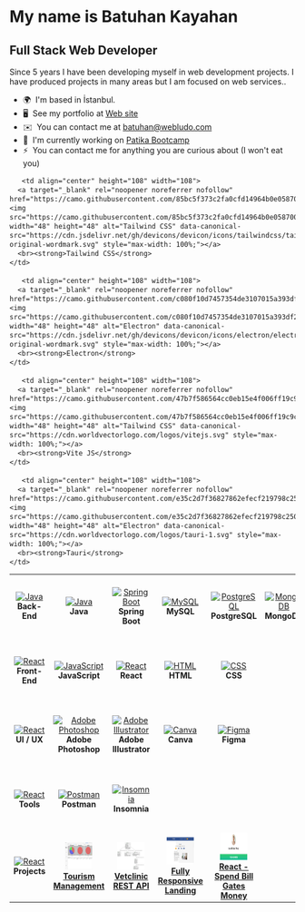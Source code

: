 [](https://user-images.githubusercontent.com/18350557/176309783-0785949b-9127-417c-8b55-ab5a4333674e.gif)My name is Batuhan Kayahan
=======================================================================================================================================

Full Stack Web Developer
------------------------

Since 5 years I have been developing myself in web development projects. I have produced projects in many areas but I am focused on web services..

* 🌍  I'm based in İstanbul.
* 🖥️  See my portfolio at [Web site](http://webludo.com)
* ✉️  You can contact me at [batuhan@webludo.com](mailto:batuhan@webludo.com)
* 🚀  I'm currently working on [Patika Bootcamp](http://patika.dev)
* ⚡  You can contact me for anything you are curious about (I  won't eat you)

<table>
  <tbody><tr>
    <td align="center" height="108" width="108">
      <a target="_blank" rel="noopener noreferrer nofollow" href="https://camo.githubusercontent.com/d6e39d6e43cca72eeb3d5e2f475bbfcbd54ca2f0da7b39fd9aa5dbb72c7e16a6/68747470733a2f2f7374617469632e7665637465657a792e636f6d2f73797374656d2f7265736f75726365732f70726576696577732f3032302f3132312f3437342f6f726967696e616c2f6261636b656e642d69636f6e2d64657369676e2d667265652d766563746f722e6a7067"><img src="https://camo.githubusercontent.com/d6e39d6e43cca72eeb3d5e2f475bbfcbd54ca2f0da7b39fd9aa5dbb72c7e16a6/68747470733a2f2f7374617469632e7665637465657a792e636f6d2f73797374656d2f7265736f75726365732f70726576696577732f3032302f3132312f3437342f6f726967696e616c2f6261636b656e642d69636f6e2d64657369676e2d667265652d766563746f722e6a7067" width="48" height="48" alt="Java" data-canonical-src="https://static.vecteezy.com/system/resources/previews/020/121/474/original/backend-icon-design-free-vector.jpg" style="max-width: 100%;"></a>
      <br><strong>Back-End</strong>
    </td>
    <td align="center" height="108" width="108">
      <a target="_blank" rel="noopener noreferrer nofollow" href="https://camo.githubusercontent.com/7d4f73e2405350974a916ee8f1fe9372c6342c1897a68da7ad58fed1c73d2a8d/68747470733a2f2f63646e2e6a7364656c6976722e6e65742f67682f64657669636f6e732f64657669636f6e2f69636f6e732f6a6176612f6a6176612d6f726967696e616c2d776f72646d61726b2e737667"><img src="https://camo.githubusercontent.com/7d4f73e2405350974a916ee8f1fe9372c6342c1897a68da7ad58fed1c73d2a8d/68747470733a2f2f63646e2e6a7364656c6976722e6e65742f67682f64657669636f6e732f64657669636f6e2f69636f6e732f6a6176612f6a6176612d6f726967696e616c2d776f72646d61726b2e737667" width="48" height="48" alt="Java" data-canonical-src="https://cdn.jsdelivr.net/gh/devicons/devicon/icons/java/java-original-wordmark.svg" style="max-width: 100%;"></a>
      <br><strong>Java</strong>
    </td>
    <td align="center" height="108" width="108">
      <a target="_blank" rel="noopener noreferrer nofollow" href="https://camo.githubusercontent.com/a39c3862b4108d4eeff39b2b72dd313f96006f0ebde6323fecb79e977657b0d6/68747470733a2f2f63646e2e6a7364656c6976722e6e65742f67682f64657669636f6e732f64657669636f6e2f69636f6e732f737072696e672f737072696e672d6f726967696e616c2e737667"><img src="https://camo.githubusercontent.com/a39c3862b4108d4eeff39b2b72dd313f96006f0ebde6323fecb79e977657b0d6/68747470733a2f2f63646e2e6a7364656c6976722e6e65742f67682f64657669636f6e732f64657669636f6e2f69636f6e732f737072696e672f737072696e672d6f726967696e616c2e737667" width="48" height="48" alt="Spring Boot" data-canonical-src="https://cdn.jsdelivr.net/gh/devicons/devicon/icons/spring/spring-original.svg" style="max-width: 100%;"></a>
      <br><strong>Spring Boot</strong>
    </td>
    <td align="center" height="108" width="108">
      <a target="_blank" rel="noopener noreferrer nofollow" href="https://camo.githubusercontent.com/e8a5f4b9b8dd4744587a8107387603fcee2dfae96a34f75a867641bcea088113/68747470733a2f2f63646e2e6a7364656c6976722e6e65742f67682f64657669636f6e732f64657669636f6e2f69636f6e732f6d7973716c2f6d7973716c2d6f726967696e616c2d776f72646d61726b2e737667"><img src="https://camo.githubusercontent.com/e8a5f4b9b8dd4744587a8107387603fcee2dfae96a34f75a867641bcea088113/68747470733a2f2f63646e2e6a7364656c6976722e6e65742f67682f64657669636f6e732f64657669636f6e2f69636f6e732f6d7973716c2f6d7973716c2d6f726967696e616c2d776f72646d61726b2e737667" width="48" height="48" alt="MySQL" data-canonical-src="https://cdn.jsdelivr.net/gh/devicons/devicon/icons/mysql/mysql-original-wordmark.svg" style="max-width: 100%;"></a>
      <br><strong>MySQL</strong>
    </td>
    <td align="center" height="108" width="108">
      <a target="_blank" rel="noopener noreferrer nofollow" href="https://camo.githubusercontent.com/2facb89b414f4beb89250ff00956b210e030d79c1c78489e555fc2921e158b8a/68747470733a2f2f63646e2e6a7364656c6976722e6e65742f67682f64657669636f6e732f64657669636f6e2f69636f6e732f706f737467726573716c2f706f737467726573716c2d6f726967696e616c2e737667"><img src="https://camo.githubusercontent.com/2facb89b414f4beb89250ff00956b210e030d79c1c78489e555fc2921e158b8a/68747470733a2f2f63646e2e6a7364656c6976722e6e65742f67682f64657669636f6e732f64657669636f6e2f69636f6e732f706f737467726573716c2f706f737467726573716c2d6f726967696e616c2e737667" width="48" height="48" alt="PostgreSQL" data-canonical-src="https://cdn.jsdelivr.net/gh/devicons/devicon/icons/postgresql/postgresql-original.svg" style="max-width: 100%;"></a>
      <br><strong>PostgreSQL</strong>
    </td>
    <td align="center" height="108" width="108">
      <a target="_blank" rel="noopener noreferrer nofollow" href="https://camo.githubusercontent.com/756264bb9498e7617bc8a0d7d3156633bf6dfc72c27cbda03bdef07d260beb3b/68747470733a2f2f63646e2e6a7364656c6976722e6e65742f67682f64657669636f6e732f64657669636f6e2f69636f6e732f6d6f6e676f64622f6d6f6e676f64622d6f726967696e616c2d776f72646d61726b2e737667"><img src="https://camo.githubusercontent.com/756264bb9498e7617bc8a0d7d3156633bf6dfc72c27cbda03bdef07d260beb3b/68747470733a2f2f63646e2e6a7364656c6976722e6e65742f67682f64657669636f6e732f64657669636f6e2f69636f6e732f6d6f6e676f64622f6d6f6e676f64622d6f726967696e616c2d776f72646d61726b2e737667" width="48" height="48" alt="MongoDB" data-canonical-src="https://cdn.jsdelivr.net/gh/devicons/devicon/icons/mongodb/mongodb-original-wordmark.svg" style="max-width: 100%;"></a>
      <br><strong>MongoDB</strong>
    </td>
    <td align="center" height="108" width="108">
      <a target="_blank" rel="noopener noreferrer nofollow" href="https://camo.githubusercontent.com/15fb6fc78b02b700c88462610068c62a1d666ba11d01a8c4dfef797490f80ac0/68747470733a2f2f63646e2e6a7364656c6976722e6e65742f67682f64657669636f6e732f64657669636f6e2f69636f6e732f646f636b65722f646f636b65722d6f726967696e616c2d776f72646d61726b2e737667"><img src="https://camo.githubusercontent.com/15fb6fc78b02b700c88462610068c62a1d666ba11d01a8c4dfef797490f80ac0/68747470733a2f2f63646e2e6a7364656c6976722e6e65742f67682f64657669636f6e732f64657669636f6e2f69636f6e732f646f636b65722f646f636b65722d6f726967696e616c2d776f72646d61726b2e737667" width="48" height="48" alt="Docker" data-canonical-src="https://cdn.jsdelivr.net/gh/devicons/devicon/icons/docker/docker-original-wordmark.svg" style="max-width: 100%;"></a>
      <br><strong>Docker</strong>
    </td>
  </tr>
  <tr>
    <td align="center" height="108" width="108">
      <a target="_blank" rel="noopener noreferrer nofollow" href="https://camo.githubusercontent.com/e1293b64887912be3a59d1ceb37b4f5485c3d76a26c0f0f584dfab8a706ff802/68747470733a2f2f7777772e706e676974656d2e636f6d2f70696d67732f6d2f3536312d353631353131385f66726f6e742d656e642d646576656c6f706d656e742d69636f6e2d636c69706172742d706e672d646f776e6c6f61642d7472616e73706172656e742e706e67"><img src="https://camo.githubusercontent.com/e1293b64887912be3a59d1ceb37b4f5485c3d76a26c0f0f584dfab8a706ff802/68747470733a2f2f7777772e706e676974656d2e636f6d2f70696d67732f6d2f3536312d353631353131385f66726f6e742d656e642d646576656c6f706d656e742d69636f6e2d636c69706172742d706e672d646f776e6c6f61642d7472616e73706172656e742e706e67" width="48" height="48" alt="React" data-canonical-src="https://www.pngitem.com/pimgs/m/561-5615118_front-end-development-icon-clipart-png-download-transparent.png" style="max-width: 100%;"></a>
      <br><strong>Front-End</strong>
    </td>
    <td align="center" height="108" width="108">
      <a target="_blank" rel="noopener noreferrer nofollow" href="https://camo.githubusercontent.com/16bbe3c62e06c0099a8bd86816b7993b3eb49d8cd21eb74c7bff7db7dc3787b7/68747470733a2f2f63646e2e6a7364656c6976722e6e65742f67682f64657669636f6e732f64657669636f6e2f69636f6e732f6a6176617363726970742f6a6176617363726970742d6f726967696e616c2e737667"><img src="https://camo.githubusercontent.com/16bbe3c62e06c0099a8bd86816b7993b3eb49d8cd21eb74c7bff7db7dc3787b7/68747470733a2f2f63646e2e6a7364656c6976722e6e65742f67682f64657669636f6e732f64657669636f6e2f69636f6e732f6a6176617363726970742f6a6176617363726970742d6f726967696e616c2e737667" width="48" height="48" alt="JavaScript" data-canonical-src="https://cdn.jsdelivr.net/gh/devicons/devicon/icons/javascript/javascript-original.svg" style="max-width: 100%;"></a>
      <br><strong>JavaScript</strong>
    </td>
    <td align="center" height="108" width="108">
      <a target="_blank" rel="noopener noreferrer nofollow" href="https://camo.githubusercontent.com/df3d141f148b528232101bccd5197b384b7e5c4e8baf43a243065cbe5a8a8195/68747470733a2f2f63646e2e6a7364656c6976722e6e65742f67682f64657669636f6e732f64657669636f6e2f69636f6e732f72656163742f72656163742d6f726967696e616c2d776f72646d61726b2e737667"><img src="https://camo.githubusercontent.com/df3d141f148b528232101bccd5197b384b7e5c4e8baf43a243065cbe5a8a8195/68747470733a2f2f63646e2e6a7364656c6976722e6e65742f67682f64657669636f6e732f64657669636f6e2f69636f6e732f72656163742f72656163742d6f726967696e616c2d776f72646d61726b2e737667" width="48" height="48" alt="React" data-canonical-src="https://cdn.jsdelivr.net/gh/devicons/devicon/icons/react/react-original-wordmark.svg" style="max-width: 100%;"></a>
      <br><strong>React</strong>
    </td>
       <td align="center" height="108" width="108">
      <a target="_blank" rel="noopener noreferrer nofollow" href="https://camo.githubusercontent.com/7dde8da81212fbf7b9018760a7d44c9c8f7aad8f995bbfd51968165b87f913c9/68747470733a2f2f63646e2e6a7364656c6976722e6e65742f67682f64657669636f6e732f64657669636f6e2f69636f6e732f68746d6c352f68746d6c352d6f726967696e616c2d776f72646d61726b2e737667"><img src="https://camo.githubusercontent.com/7dde8da81212fbf7b9018760a7d44c9c8f7aad8f995bbfd51968165b87f913c9/68747470733a2f2f63646e2e6a7364656c6976722e6e65742f67682f64657669636f6e732f64657669636f6e2f69636f6e732f68746d6c352f68746d6c352d6f726967696e616c2d776f72646d61726b2e737667" width="48" height="48" alt="HTML" data-canonical-src="https://cdn.jsdelivr.net/gh/devicons/devicon/icons/html5/html5-original-wordmark.svg" style="max-width: 100%;"></a>
      <br><strong>HTML</strong>
    </td>
       <td align="center" height="108" width="108">
      <a target="_blank" rel="noopener noreferrer nofollow" href="https://camo.githubusercontent.com/cd402acee67bfaf3560634ed1b236cb3d330dcee7f0b5aec2ad98c435e852c7b/68747470733a2f2f63646e2e6a7364656c6976722e6e65742f67682f64657669636f6e732f64657669636f6e2f69636f6e732f637373332f637373332d6f726967696e616c2d776f72646d61726b2e737667"><img src="https://camo.githubusercontent.com/cd402acee67bfaf3560634ed1b236cb3d330dcee7f0b5aec2ad98c435e852c7b/68747470733a2f2f63646e2e6a7364656c6976722e6e65742f67682f64657669636f6e732f64657669636f6e2f69636f6e732f637373332f637373332d6f726967696e616c2d776f72646d61726b2e737667" width="48" height="48" alt="CSS" data-canonical-src="https://cdn.jsdelivr.net/gh/devicons/devicon/icons/css3/css3-original-wordmark.svg" style="max-width: 100%;"></a>
      <br><strong>CSS</strong>
    </td>
    
       <td align="center" height="108" width="108">
      <a target="_blank" rel="noopener noreferrer nofollow" href="https://camo.githubusercontent.com/85bc5f373c2fa0cfd14964b0e05870059792214ad4e26a1d2dbe553a31e76b97/68747470733a2f2f63646e2e6a7364656c6976722e6e65742f67682f64657669636f6e732f64657669636f6e2f69636f6e732f7461696c77696e646373732f7461696c77696e646373732d6f726967696e616c2d776f72646d61726b2e737667"><img src="https://camo.githubusercontent.com/85bc5f373c2fa0cfd14964b0e05870059792214ad4e26a1d2dbe553a31e76b97/68747470733a2f2f63646e2e6a7364656c6976722e6e65742f67682f64657669636f6e732f64657669636f6e2f69636f6e732f7461696c77696e646373732f7461696c77696e646373732d6f726967696e616c2d776f72646d61726b2e737667" width="48" height="48" alt="Tailwind CSS" data-canonical-src="https://cdn.jsdelivr.net/gh/devicons/devicon/icons/tailwindcss/tailwindcss-original-wordmark.svg" style="max-width: 100%;"></a>
      <br><strong>Tailwind CSS</strong>
    </td>
    
       <td align="center" height="108" width="108">
      <a target="_blank" rel="noopener noreferrer nofollow" href="https://camo.githubusercontent.com/c080f10d7457354de3107015a393df22fac69a22d7336ca1dc233d473aeba551/68747470733a2f2f63646e2e6a7364656c6976722e6e65742f67682f64657669636f6e732f64657669636f6e2f69636f6e732f656c656374726f6e2f656c656374726f6e2d6f726967696e616c2d776f72646d61726b2e737667"><img src="https://camo.githubusercontent.com/c080f10d7457354de3107015a393df22fac69a22d7336ca1dc233d473aeba551/68747470733a2f2f63646e2e6a7364656c6976722e6e65742f67682f64657669636f6e732f64657669636f6e2f69636f6e732f656c656374726f6e2f656c656374726f6e2d6f726967696e616c2d776f72646d61726b2e737667" width="48" height="48" alt="Electron" data-canonical-src="https://cdn.jsdelivr.net/gh/devicons/devicon/icons/electron/electron-original-wordmark.svg" style="max-width: 100%;"></a>
      <br><strong>Electron</strong>
    </td>
    
       <td align="center" height="108" width="108">
      <a target="_blank" rel="noopener noreferrer nofollow" href="https://camo.githubusercontent.com/47b7f586564cc0eb15e4f006ff19c9cfc8ca2bca6417ad5fa7379460ca78f0f3/68747470733a2f2f63646e2e776f726c64766563746f726c6f676f2e636f6d2f6c6f676f732f766974656a732e737667"><img src="https://camo.githubusercontent.com/47b7f586564cc0eb15e4f006ff19c9cfc8ca2bca6417ad5fa7379460ca78f0f3/68747470733a2f2f63646e2e776f726c64766563746f726c6f676f2e636f6d2f6c6f676f732f766974656a732e737667" width="48" height="48" alt="Tailwind CSS" data-canonical-src="https://cdn.worldvectorlogo.com/logos/vitejs.svg" style="max-width: 100%;"></a>
      <br><strong>Vite JS</strong>
    </td>
    
       <td align="center" height="108" width="108">
      <a target="_blank" rel="noopener noreferrer nofollow" href="https://camo.githubusercontent.com/e35c2d7f36827862efecf219798c25035533ca746cc184130b4792d2ecb06881/68747470733a2f2f63646e2e776f726c64766563746f726c6f676f2e636f6d2f6c6f676f732f74617572692d312e737667"><img src="https://camo.githubusercontent.com/e35c2d7f36827862efecf219798c25035533ca746cc184130b4792d2ecb06881/68747470733a2f2f63646e2e776f726c64766563746f726c6f676f2e636f6d2f6c6f676f732f74617572692d312e737667" width="48" height="48" alt="Electron" data-canonical-src="https://cdn.worldvectorlogo.com/logos/tauri-1.svg" style="max-width: 100%;"></a>
      <br><strong>Tauri</strong>
    </td>
  </tr>
  <tr>
    <td align="center" height="108" width="108">
      <a target="_blank" rel="noopener noreferrer nofollow" href="https://camo.githubusercontent.com/b62b576685bdeddc6f8cede4611f959f36a423f3ea83c2f982f2df165500099e/68747470733a2f2f7374617469632e7665637465657a792e636f6d2f73797374656d2f7265736f75726365732f70726576696577732f3031352f3737312f3732392f6e6f6e5f32782f75692d75782d64657369676e65722d69636f6e2d64657369676e2d667265652d766563746f722e6a7067"><img src="https://camo.githubusercontent.com/b62b576685bdeddc6f8cede4611f959f36a423f3ea83c2f982f2df165500099e/68747470733a2f2f7374617469632e7665637465657a792e636f6d2f73797374656d2f7265736f75726365732f70726576696577732f3031352f3737312f3732392f6e6f6e5f32782f75692d75782d64657369676e65722d69636f6e2d64657369676e2d667265652d766563746f722e6a7067" width="48" height="48" alt="React" data-canonical-src="https://static.vecteezy.com/system/resources/previews/015/771/729/non_2x/ui-ux-designer-icon-design-free-vector.jpg" style="max-width: 100%;"></a>
      <br><strong>UI / UX</strong>
    </td>
    <td align="center" height="108" width="108">
      <a target="_blank" rel="noopener noreferrer nofollow" href="https://camo.githubusercontent.com/fe935c49616d00aafb34b90f515990dc167136f740918c5cf7d9a52ae2639ea4/68747470733a2f2f63646e2e6a7364656c6976722e6e65742f67682f64657669636f6e732f64657669636f6e2f69636f6e732f70686f746f73686f702f70686f746f73686f702d6c696e652e737667"><img src="https://camo.githubusercontent.com/fe935c49616d00aafb34b90f515990dc167136f740918c5cf7d9a52ae2639ea4/68747470733a2f2f63646e2e6a7364656c6976722e6e65742f67682f64657669636f6e732f64657669636f6e2f69636f6e732f70686f746f73686f702f70686f746f73686f702d6c696e652e737667" width="48" height="48" alt="Adobe Photoshop" data-canonical-src="https://cdn.jsdelivr.net/gh/devicons/devicon/icons/photoshop/photoshop-line.svg" style="max-width: 100%;"></a>
      <br><strong>Adobe Photoshop</strong>
    </td>
    <td align="center" height="108" width="108">
      <a target="_blank" rel="noopener noreferrer nofollow" href="https://camo.githubusercontent.com/5e044f9dd18cae1bee30b57bc1fa9a57b892a995ac58bf7c5f95a66204398fe9/68747470733a2f2f63646e2e6a7364656c6976722e6e65742f67682f64657669636f6e732f64657669636f6e2f69636f6e732f696c6c7573747261746f722f696c6c7573747261746f722d706c61696e2e737667"><img src="https://camo.githubusercontent.com/5e044f9dd18cae1bee30b57bc1fa9a57b892a995ac58bf7c5f95a66204398fe9/68747470733a2f2f63646e2e6a7364656c6976722e6e65742f67682f64657669636f6e732f64657669636f6e2f69636f6e732f696c6c7573747261746f722f696c6c7573747261746f722d706c61696e2e737667" width="48" height="48" alt="Adobe Illustrator" data-canonical-src="https://cdn.jsdelivr.net/gh/devicons/devicon/icons/illustrator/illustrator-plain.svg" style="max-width: 100%;"></a>
      <br><strong>Adobe Illustrator</strong>
    </td>
    <td align="center" height="108" width="108">
      <a target="_blank" rel="noopener noreferrer nofollow" href="https://camo.githubusercontent.com/ed47f0f755af99512e337acaac94a098af5f75e3bd2dfd67f940a226957cb908/68747470733a2f2f63646e2e6a7364656c6976722e6e65742f67682f64657669636f6e732f64657669636f6e2f69636f6e732f63616e76612f63616e76612d6f726967696e616c2e737667"><img src="https://camo.githubusercontent.com/ed47f0f755af99512e337acaac94a098af5f75e3bd2dfd67f940a226957cb908/68747470733a2f2f63646e2e6a7364656c6976722e6e65742f67682f64657669636f6e732f64657669636f6e2f69636f6e732f63616e76612f63616e76612d6f726967696e616c2e737667" width="48" height="48" alt="Canva" data-canonical-src="https://cdn.jsdelivr.net/gh/devicons/devicon/icons/canva/canva-original.svg" style="max-width: 100%;"></a>
      <br><strong> Canva</strong>
    </td>
    <td align="center" height="108" width="108">
      <a target="_blank" rel="noopener noreferrer nofollow" href="https://camo.githubusercontent.com/a37232e5d1c5536ee1d8b7f6529c466ec40fe414d01ff456467219e3372dbffb/68747470733a2f2f63646e2e6a7364656c6976722e6e65742f67682f64657669636f6e732f64657669636f6e2f69636f6e732f6669676d612f6669676d612d6f726967696e616c2e737667"><img src="https://camo.githubusercontent.com/a37232e5d1c5536ee1d8b7f6529c466ec40fe414d01ff456467219e3372dbffb/68747470733a2f2f63646e2e6a7364656c6976722e6e65742f67682f64657669636f6e732f64657669636f6e2f69636f6e732f6669676d612f6669676d612d6f726967696e616c2e737667" width="48" height="48" alt="Figma" data-canonical-src="https://cdn.jsdelivr.net/gh/devicons/devicon/icons/figma/figma-original.svg" style="max-width: 100%;"></a>
      <br><strong>Figma</strong>
    </td>
  </tr>
  <tr>
    <td align="center" height="108" width="108">
      <a target="_blank" rel="noopener noreferrer nofollow" href="https://camo.githubusercontent.com/7f9e136889848bb6d39bfb742e813e2cca26c3bcee2305ee334381a17d0c4bf3/68747470733a2f2f706e672e706e67747265652e636f6d2f706e672d636c69706172742f32303139313032372f6f75726d69642f706e67747265652d746f6f6c2d69636f6e2d706e672d696d6167655f313836393831382e6a7067"><img src="https://camo.githubusercontent.com/7f9e136889848bb6d39bfb742e813e2cca26c3bcee2305ee334381a17d0c4bf3/68747470733a2f2f706e672e706e67747265652e636f6d2f706e672d636c69706172742f32303139313032372f6f75726d69642f706e67747265652d746f6f6c2d69636f6e2d706e672d696d6167655f313836393831382e6a7067" width="48" height="48" alt="React" data-canonical-src="https://png.pngtree.com/png-clipart/20191027/ourmid/pngtree-tool-icon-png-image_1869818.jpg" style="max-width: 100%;"></a>
      <br><strong>Tools</strong>
    </td>
    <td align="center" height="108" width="108">
      <a target="_blank" rel="noopener noreferrer nofollow" href="https://camo.githubusercontent.com/e55997cf46d5b05415a4eefb8beea6285b3989c5a60cac82a459addea5b0103e/68747470733a2f2f63646e2e776f726c64766563746f726c6f676f2e636f6d2f6c6f676f732f706f73746d616e2e737667"><img src="https://camo.githubusercontent.com/e55997cf46d5b05415a4eefb8beea6285b3989c5a60cac82a459addea5b0103e/68747470733a2f2f63646e2e776f726c64766563746f726c6f676f2e636f6d2f6c6f676f732f706f73746d616e2e737667" width="48" height="48" alt="Postman" data-canonical-src="https://cdn.worldvectorlogo.com/logos/postman.svg" style="max-width: 100%;"></a>
      <br><strong>Postman</strong>
    </td>
    <td align="center" height="108" width="108">
      <a target="_blank" rel="noopener noreferrer nofollow" href="https://camo.githubusercontent.com/3bf7f468264014b2b8417adda7927aabbe21520d5b0d372f8d37813bd00681f6/68747470733a2f2f7374617469632d30302e69636f6e6475636b2e636f6d2f6173736574732e30302f617070732d696e736f6d6e69612d69636f6e2d353132783531322d647365327030666d2e706e67"><img src="https://camo.githubusercontent.com/3bf7f468264014b2b8417adda7927aabbe21520d5b0d372f8d37813bd00681f6/68747470733a2f2f7374617469632d30302e69636f6e6475636b2e636f6d2f6173736574732e30302f617070732d696e736f6d6e69612d69636f6e2d353132783531322d647365327030666d2e706e67" width="48" height="48" alt="Insomnia" data-canonical-src="https://static-00.iconduck.com/assets.00/apps-insomnia-icon-512x512-dse2p0fm.png" style="max-width: 100%;"></a>
      <br><strong>Insomnia</strong>
    </td>
    
  </tr>
  <tr>
    <td align="center" height="108" width="108">
      <a target="_blank" rel="noopener noreferrer nofollow" href="https://camo.githubusercontent.com/4213ee3048e912ddefc36b6aca8160a59d5cb551939cb70e3b7d1550f86b6c12/68747470733a2f2f7374617469632e7665637465657a792e636f6d2f73797374656d2f7265736f75726365732f70726576696577732f3030332f3733382f3337302f6e6f6e5f32782f6d616e6167656d656e742d70726f6a6563742d69636f6e2d667265652d766563746f722e6a7067"><img src="https://camo.githubusercontent.com/4213ee3048e912ddefc36b6aca8160a59d5cb551939cb70e3b7d1550f86b6c12/68747470733a2f2f7374617469632e7665637465657a792e636f6d2f73797374656d2f7265736f75726365732f70726576696577732f3030332f3733382f3337302f6e6f6e5f32782f6d616e6167656d656e742d70726f6a6563742d69636f6e2d667265652d766563746f722e6a7067" width="48" height="48" alt="React" data-canonical-src="https://static.vecteezy.com/system/resources/previews/003/738/370/non_2x/management-project-icon-free-vector.jpg" style="max-width: 100%;"></a>
      <br><strong>Projects</strong>
    </td>
    <td align="center" height="108" width="108">
      <a href="https://github.com/Bpolat0/TourismManagement">
      <img src="https://github.com/Bpolat0/TourismManagement/raw/master/src/media/dashboard_light.png" width="48" height="48" alt="Postman" style="max-width: 100%;">
      <br><strong>Tourism Management</strong>
    </a></td>
    <td align="center" height="108" width="108">
      <a href="https://github.com/Bpolat0/vetclinic">
      <img src="https://github.com/Bpolat0/vetclinic/raw/master/src/media/entity_relationship_diagram.svg" width="48" height="48" alt="Insomnia" style="max-width: 100%;">
      <br><strong>Vetclinic REST API</strong>
    </a></td>
    <td align="center" height="108" width="108">
      <a href="https://github.com/Bpolat0/Full-Responsive_Sport-Center-Landing-Page?tab=readme-ov-file">
      <img src="https://github.com/Bpolat0/Full-Responsive_Sport-Center-Landing-Page/raw/master/images/project/classes-section.png" width="48" height="48" alt="Landing Page" style="max-width: 100%;">
      <br><strong>Fully Responsive Landing</strong> 
    </a></td>
         <td align="center" height="108" width="108">
      <a href="https://github.com/Bpolat0/SpendBillGatesMoney">
      <img src="https://github.com/Bpolat0/SpendBillGatesMoney/raw/master/Images/ProjectScreenShots/header-section.png" width="48" height="48" alt="React" style="max-width: 100%;">
      <br><strong>React - Spend Bill Gates Money</strong> 
    </a></td>
    
  </tr>
</tbody></table>
